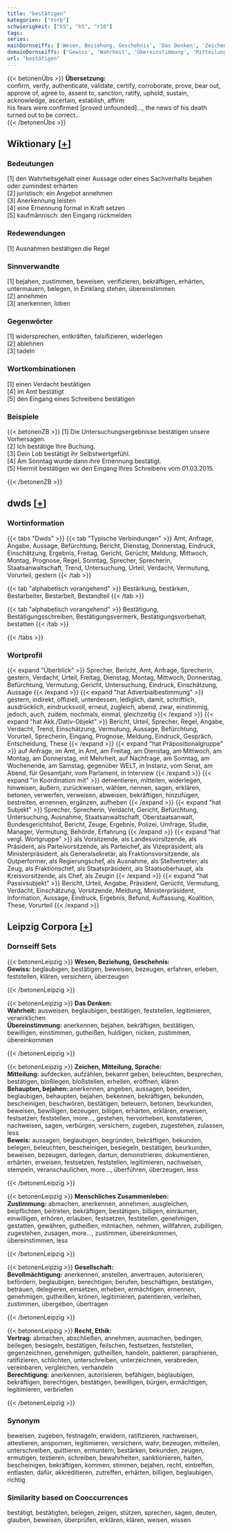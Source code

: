```yaml
---
title: "bestätigen"
kategorien: ["Verb"]
schwierigkeit: ["k5", "h5", "r10"]
tags:
series:
mainDornseiffs: ['Wesen, Beziehung, Geschehnis', 'Das Denken', 'Zeichen, Mitteilung, Sprache', 'Menschliches Zusammenleben', 'Gesellschaft', 'Recht, Ethik']
domainDornseiffs: ['Gewiss', 'Wahrheit', 'Übereinstimmung', 'Mitteilung', 'Behaupten, bejahen', 'Beweis', 'Zustimmung', 'Bevollmächtigung', 'Vertrag', 'Berechtigung']
url: "bestätigen"
---
```


{{< betonenÜbs >}}
**Übersetzung:**  
confirm, verify, authenticate, validate, certify, corroborate, prove, bear out, approve of, agree to, assent to, sanction, ratify, uphold, sustain, acknowledge, ascertain, establish, affirm  
his fears were confirmed [proved unfounded]..., the news of his death turned out to be correct...  
{{< /betonenÜbs >}}

## Wiktionary [[+](https://de.wiktionary.org/wiki/bestätigen)]

### Bedeutungen
[1] den Wahrheitsgehalt einer Aussage oder eines Sachverhalts bejahen oder zumindest erhärten  
[2] juristisch: ein Angebot annehmen  
[3] Anerkennung leisten  
[4] eine Ernennung formal in Kraft setzen  
[5] kaufmännisch: den Eingang rückmelden  

### Redewendungen
[1] Ausnahmen bestätigen die Regel  

### Sinnverwandte
[1] bejahen, zustimmen, beweisen, verifizieren, bekräftigen, erhärten, untermauern, belegen, in Einklang stehen, übereinstimmen  
[2] annehmen  
[3] anerkennen, loben  

### Gegenwörter
[1] widersprechen, entkräften, falsifizieren, widerlegen  
[2] ablehnen  
[3] tadeln  

### Wortkombinationen
[1] einen Verdacht bestätigen  
[4] im Amt bestätigt  
[5] den Eingang eines Schreibens bestätigen  

### Beispiele
{{< betonenZB >}}
[1] Die Untersuchungsergebnisse bestätigen unsere Vorhersagen.  
[2] Ich bestätige Ihre Buchung.  
[3] Dein Lob bestätigt ihr Selbstwertgefühl.  
[4] Am Sonntag wurde dann ihre Ernennung bestätigt.  
[5] Hiermit bestätigen wir den Eingang Ihres Schreibens vom 01.03.2015.  

{{< /betonenZB >}}


## dwds [[+](https://www.dwds.de/wb/bestätigen)]

### Wortinformation
{{< tabs "Dwds" >}}
{{< tab "Typische Verbindungen" >}}
Amt, Anfrage, Angabe, Aussage, Befürchtung, Bericht, Dienstag, Donnerstag, Eindruck, Einschätzung, Ergebnis, Freitag, Gericht, Gerücht, Meldung, Mittwoch, Montag, Prognose, Regel, Sonntag, Sprecher, Sprecherin, Staatsanwaltschaft, Trend, Untersuchung, Urteil, Verdacht, Vermutung, Vorurteil, gestern
{{< /tab >}}

{{< tab "alphabetisch vorangehend" >}}
Bestärkung, bestärken, Bestarbeiter, Bestarbeit, Bestandteil
{{< /tab >}}

{{< tab "alphabetisch vorangehend" >}}
Bestätigung, Bestätigungsschreiben, Bestätigungsvermerk, Bestätigungsvorbehalt, bestatten
{{< /tab >}}

{{< /tabs >}}

### Wortprofil
{{< expand "Überblick" >}} Sprecher, Bericht, Amt, Anfrage, Sprecherin, gestern, Verdacht, Urteil, Freitag, Dienstag, Montag, Mittwoch, Donnerstag, Befürchtung, Vermutung, Gericht, Untersuchung, Eindruck, Einschätzung, Aussage {{< /expand >}}
{{< expand "hat Adverbialbestimmung" >}} gestern, indirekt, offiziell, unterdessen, lediglich, damit, schriftlich, ausdrücklich, eindrucksvoll, erneut, zugleich, abend, zwar, einstimmig, jedoch, auch, zudem, nochmals, einmal, gleichzeitig {{< /expand >}}
{{< expand "hat Akk./Dativ-Objekt" >}} Bericht, Urteil, Sprecher, Regel, Angabe, Verdacht, Trend, Einschätzung, Vermutung, Aussage, Befürchtung, Vorurteil, Sprecherin, Eingang, Prognose, Meldung, Eindruck, Gespräch, Entscheidung, These {{< /expand >}}
{{< expand "hat Präpositionalgruppe" >}} auf Anfrage, im Amt, in Amt, am Freitag, am Dienstag, am Mittwoch, am Montag, am Donnerstag, mit Mehrheit, auf Nachfrage, am Sonntag, am Wochenende, am Samstag, gegenüber WELT, in Instanz, vom Senat, am Abend, für Gesamtjahr, vom Parlament, in Interview {{< /expand >}}
{{< expand "in Koordination mit" >}} dementieren, mitteilen, widerlegen, hinweisen, äußern, zurückweisen, wählen, nennen, sagen, erklären, betonen, verwerfen, verweisen, abweisen, bekräftigen, hinzufügen, bestreiten, ernennen, ergänzen, aufheben {{< /expand >}}
{{< expand "hat Subjekt" >}} Sprecher, Sprecherin, Verdacht, Gericht, Befürchtung, Untersuchung, Ausnahme, Staatsanwaltschaft, Oberstaatsanwalt, Bundesgerichtshof, Bericht, Zeuge, Ergebnis, Polizei, Umfrage, Studie, Manager, Vermutung, Behörde, Erfahrung {{< /expand >}}
{{< expand "hat vergl. Wortgruppe" >}} als Vorsitzende, als Landesvorsitzende, als Präsident, als Parteivorsitzende, als Parteichef, als Vizepräsident, als Ministerpräsident, als Generalsekretär, als Fraktionsvorsitzende, als Outperformer, als Regierungschef, als Ausnahme, als Stellvertreter, als Zeug, als Fraktionschef, als Staatspräsident, als Staatsoberhaupt, als Kreisvorsitzende, als Chef, als Zeugin {{< /expand >}}
{{< expand "hat Passivsubjekt" >}} Bericht, Urteil, Angabe, Präsident, Gerücht, Vermutung, Verdacht, Einschätzung, Vorsitzende, Meldung, Ministerpräsident, Information, Aussage, Eindruck, Ergebnis, Befund, Auffassung, Koalition, These, Vorurteil {{< /expand >}}

## Leipzig Corpora [[+](https://corpora.uni-leipzig.de/en/res?word=bestätigen&corpusId=deu_newscrawl-public_2018)]

### Dornseiff Sets
{{< betonenLeipzig >}}
**Wesen, Beziehung, Geschehnis:**  
**Gewiss:** beglaubigen, bestätigen, beweisen, bezeugen, erfahren, erleben, feststellen, klären, versichern, überzeugen  

{{< /betonenLeipzig >}}


{{< betonenLeipzig >}}
**Das Denken:**  
**Wahrheit:** ausweisen, beglaubigen, bestätigen, feststellen, legitimieren, verwirklichen  
**Übereinstimmung:** anerkennen, bejahen, bekräftigen, bestätigen, bewilligen, einstimmen, gutheißen, huldigen, nicken, zustimmen, übereinkommen  

{{< /betonenLeipzig >}}


{{< betonenLeipzig >}}
**Zeichen, Mitteilung, Sprache:**  
**Mitteilung:** aufdecken, aufzählen, bekannt geben, beleuchten, besprechen, bestätigen, bloßlegen, bloßstellen, erhellen, eröffnen, klären  
**Behaupten, bejahen:** anerkennen, angeben, aussagen, beeiden, beglaubigen, behaupten, bejahen, bekennen, bekräftigen, bekunden, bescheinigen, beschwören, bestätigen, beteuern, betonen, beurkunden, beweisen, bewilligen, bezeugen, billigen, erhärten, erklären, erweisen, festsetzen, feststellen, more..., gestehen, hervorheben, konstatieren, nachweisen, sagen, verbürgen, versichern, zugeben, zugestehen, zulassen, less  
**Beweis:** aussagen, beglaubigen, begründen, bekräftigen, bekunden, belegen, beleuchten, bescheinigen, besiegeln, bestätigen, beurkunden, beweisen, bezeugen, darlegen, dartun, demonstrieren, dokumentieren, erhärten, erweisen, festsetzen, feststellen, legitimieren, nachweisen, stempeln, veranschaulichen, more..., überführen, überzeugen, less  

{{< /betonenLeipzig >}}


{{< betonenLeipzig >}}
**Menschliches Zusammenleben:**  
**Zustimmung:** abmachen, anerkennen, annehmen, ausgleichen, beipflichten, beitreten, bekräftigen, bestätigen, billigen, einräumen, einwilligen, erhören, erlauben, festsetzen, feststellen, genehmigen, gestatten, gewähren, gutheißen, mitmachen, nehmen, willfahren, zubilligen, zugestehen, zusagen, more..., zustimmen, übereinkommen, übereinstimmen, less  

{{< /betonenLeipzig >}}


{{< betonenLeipzig >}}
**Gesellschaft:**  
**Bevollmächtigung:** anerkennen, anstellen, anvertrauen, autorisieren, befördern, beglaubigen, berechtigen, berufen, beschäftigen, bestätigen, betrauen, delegieren, einsetzen, erheben, ermächtigen, ernennen, genehmigen, gutheißen, krönen, legitimieren, patentieren, verleihen, zustimmen, übergeben, übertragen  

{{< /betonenLeipzig >}}


{{< betonenLeipzig >}}
**Recht, Ethik:**  
**Vertrag:** abmachen, abschließen, annehmen, ausmachen, bedingen, beilegen, besiegeln, bestätigen, feilschen, festsetzen, feststellen, gegenzeichnen, genehmigen, gutheißen, handeln, paktieren, paraphieren, ratifizieren, schlichten, unterschreiben, unterzeichnen, verabreden, vereinbaren, vergleichen, verhandeln  
**Berechtigung:** anerkennen, autorisieren, befähigen, beglaubigen, bekräftigen, berechtigen, bestätigen, bewilligen, bürgen, ermächtigen, legitimieren, verbriefen  

{{< /betonenLeipzig >}}

### Synonym
beweisen, zugeben, festnageln, erwidern, ratifizieren, nachweisen, attestieren, anspornen, legitimieren, versichern, wahr, bezeugen, mitteilen, unterschreiben, quittieren, ermuntern, bestärken, bekunden, zeugen, ermutigen, testieren, schreiben, bewahrheiten, sanktionieren, halten, bescheinigen, bekräftigen, kommen, stimmen, bejahen, recht, eintreffen, entlasten, dafür, akkreditieren, zutreffen, erhärten, billigen, beglaubigen, richtig


### Similarity based on Cooccurrences
bestätigt, bestätigten, belegen, zeigen, stützen, sprechen, sagen, deuten, glauben, beweisen, überprüfen, erklären, klären, weisen, wissen

